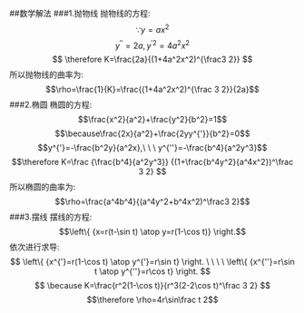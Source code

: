 ##数学解法
###1.抛物线
抛物线的方程:
$$\because y=ax^2$$
$$y^{''}=2a,y^{'2}=4a^2x^2$$
$$
\therefore K=\frac{2a}{(1+4a^2x^2)^{\frac3 2}}
$$
所以抛物线的曲率为:
$$\rho=\frac{1}{K}=\frac{(1+4a^2x^2)^{\frac 3 2}}{2a}$$
###2.椭圆
椭圆的方程:
$$\frac{x^2}{a^2}+\frac{y^2}{b^2}=1$$
$$\because\frac{2x}{a^2}+\frac{2yy^{'}}{b^2}=0$$
$$y^{'}=-\frac{b^2y}{a^2x},\ \ \ y^{''}=-\frac{b^4}{a^2y^3}$$
$$\therefore
K=\frac
{\frac{b^4}{a^2y^3}}
{(1+\frac{b^4y^2}{a^4x^2})^\frac 3 2}
$$
所以椭圆的曲率为:
$$\rho=\frac{a^4b^4}{(a^4y^2+b^4x^2)^\frac3 2}$$
###3.摆线
摆线的方程:
$$\left\{ {x=r(t-\sin t) \atop y=r(1-\cos t)} \right.$$
依次进行求导:
$$
\left\{ {x^{'}=r(1-\cos t) \atop y^{'}=r\sin t} \right.
\ \ \ \
\left\{ {x^{''}=r\sin t \atop y^{''}=r\cos t} \right.
$$
$$
\because K=\frac{r^2(1-\cos t)}{r^3(2-2\cos t)^\frac 3 2}
$$
$$\therefore \rho=4r\sin\frac t 2$$
